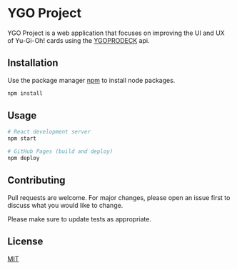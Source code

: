 # YGO Project

YGO Project is a web application that focuses on improving the UI and UX of Yu-Gi-Oh! cards using the [YGOPRODECK](https://db.ygoprodeck.com/api-guide/) api.

## Installation

Use the package manager [npm](https://nodejs.org/) to install node packages.

```bash
npm install
```

## Usage

```bash
# React development server
npm start

# GitHub Pages (build and deploy)
npm deploy
```

## Contributing
Pull requests are welcome. For major changes, please open an issue first to discuss what you would like to change.

Please make sure to update tests as appropriate.

## License
[MIT](https://choosealicense.com/licenses/mit/)

